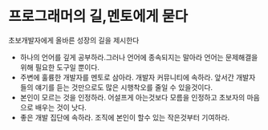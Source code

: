 # 프로그래머의 길,멘토에게 묻다

초보개발자에게 올바른 성장의 길을 제시한다
* 하나의 언어를 깊게 공부하라.그러나 언어에 종속되지는 말아라 언어는 문제해결을 위해 필요한 도구일 뿐이다.
* 주변에 훌륭한 개발자를 멘토로 삼아라. 개발자 커뮤니티에 속하라. 앞서간 개발자들의 얘기를 듣는 것만으로도 많은 시행착오를 줄일 수 있을것이다.
* 본인이 모르는 것을 인정하라. 어설프게 아는것보다 모름을 인정하고 초보자의 마음으로 배우는 것이 낫다.
* 좋은 개발 집단에 속하라. 조직에 본인이 할수 있는 작은것부터 기여하라.